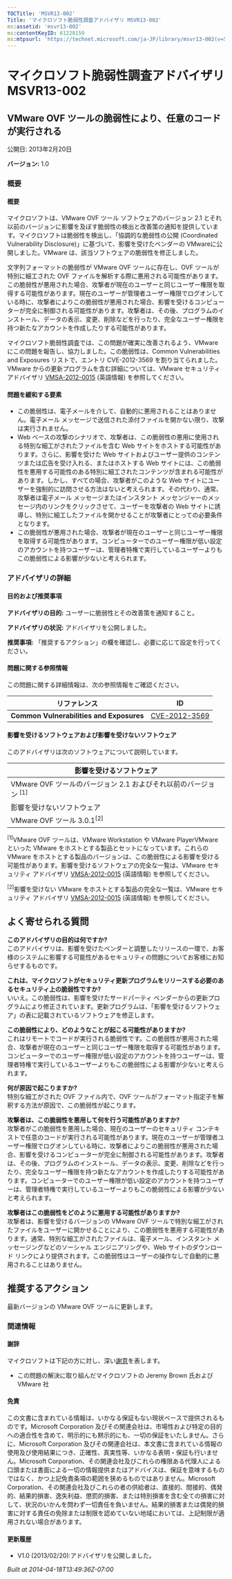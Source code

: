 ```yaml
---
TOCTitle: 'MSVR13-002'
Title: 'マイクロソフト脆弱性調査アドバイザリ MSVR13-002'
ms:assetid: 'msvr13-002'
ms:contentKeyID: 61228159
ms:mtpsurl: 'https://technet.microsoft.com/ja-JP/library/msvr13-002(v=Security.10)'
---
```




マイクロソフト脆弱性調査アドバイザリ MSVR13-002
===============================================

VMware OVF ツールの脆弱性により、任意のコードが実行される
---------------------------------------------------------

公開日: 2013年2月20日

**バージョン:** 1.0

### 概要

#### 概要

マイクロソフトは、VMware OVF ツール ソフトウェアのバージョン 2.1 とそれ以前のバージョンに影響を及ぼす脆弱性の検出と改善策の通知を提供しています。マイクロソフトは脆弱性を検出し、「協調的な脆弱性の公開 (Coordinated Vulnerability Disclosure)」に基づいて、影響を受けたベンダーの VMwareに公開しました。VMware は、該当ソフトウェアの脆弱性を修正しました。

文字列フォーマットの脆弱性が VMware OVF ツールに存在し、OVF ツールが特別に細工された OVF ファイルを解析する際に悪用される可能性があります。この脆弱性が悪用された場合、攻撃者が現在のユーザーと同じユーザー権限を取得する可能性があります。現在のユーザーが管理者ユーザー権限でログオンしている時に、攻撃者によりこの脆弱性が悪用された場合、影響を受けるコンピューターが完全に制御される可能性があります。攻撃者は、その後、プログラムのインストール、データの表示、変更、削除などを行ったり、完全なユーザー権限を持つ新たなアカウントを作成したりする可能性があります。

マイクロソフト脆弱性調査では、この問題が確実に改善されるよう、VMware にこの問題を報告し、協力しました。この脆弱性は、Common Vulnerabilities and Exposures リストで、エントリ CVE-2012-3569 を割り当てられました。VMware からの更新プログラムを含む詳細については、VMware セキュリティ アドバイザリ [VMSA-2012-0015](http://www.vmware.com/cn/support/support-resources/advisories/vmsa-2012-0015.html) (英語情報) を参照してください。

#### 問題を緩和する要素

-   この脆弱性は、電子メールを介して、自動的に悪用されることはありません。電子メール メッセージで送信された添付ファイルを開かない限り、攻撃は実行されません。
-   Web ベースの攻撃のシナリオで、攻撃者は、この脆弱性の悪用に使用される特別な細工がされたファイルを含む Web サイトをホストする可能性があります。さらに、影響を受けた Web サイトおよびユーザー提供のコンテンツまたは広告を受け入れる、またはホストする Web サイトには、この脆弱性を悪用する可能性のある特別に細工されたコンテンツが含まれる可能性があります。しかし、すべての場合、攻撃者がこのような Web サイトにユーザーを強制的に訪問させる方法はないと考えられます。その代わり、通常、攻撃者は電子メール メッセージまたはインスタント メッセンジャーのメッセージ内のリンクをクリックさせて、ユーザーを攻撃者の Web サイトに誘導し、特別に細工したファイルを開かせることが攻撃者にとっての必要条件となります。
-   この脆弱性が悪用された場合、攻撃者が現在のユーザーと同じユーザー権限を取得する可能性があります。コンピューターでのユーザー権限が低い設定のアカウントを持つユーザーは、管理者特権で実行しているユーザーよりもこの脆弱性による影響が少ないと考えられます。

### アドバイザリの詳細

#### 目的および推奨事項

**アドバイザリの目的:** ユーザーに脆弱性とその改善策を通知すること。

**アドバイザリの状況:** アドバイザリを公開しました。

**推奨事項:** 「推奨するアクション」の欄を確認し、必要に応じて設定を行ってください。

#### 問題に関する参照情報

この問題に関する詳細情報は、次の参照情報をご確認ください。

| リファレンス                             | ID                                                                               |
|------------------------------------------|----------------------------------------------------------------------------------|
| **Common Vulnerabilities and Exposures** | [CVE-2012-3569](http://www.cve.mitre.org/cgi-bin/cvename.cgi?name=cve-2012-3569) |

#### 影響を受けるソフトウェアおよび影響を受けないソフトウェア

このアドバイザリは次のソフトウェアについて説明しています。

| 影響を受けるソフトウェア                                           |
|--------------------------------------------------------------------|
| VMware OVF ツールのバージョン 2.1 およびそれ以前のバージョン <sup>[1]</sup> |
| 影響を受けないソフトウェア                                         |
| VMware OVF ツール 3.0.1<sup>[2]</sup>                                     |

<sup>[1]</sup>VMware OVF ツールは、VMware Workstation や VMware PlayerVMware といった VMware をホストとする製品とセットになっています。これらの VMware をホストとする製品のバージョンは、この脆弱性による影響を受ける可能性があります。影響を受けるソフトウェアの完全な一覧は、VMware セキュリティ アドバイザリ [VMSA-2012-0015](http://www.vmware.com/cn/support/support-resources/advisories/vmsa-2012-0015.html) (英語情報) を参照してください。

<sup>[2]</sup>影響を受けない VMware をホストとする製品の完全な一覧は、VMware セキュリティ アドバイザリ [VMSA-2012-0015](http://www.vmware.com/cn/support/support-resources/advisories/vmsa-2012-0015.html) (英語情報) を参照してください。

よく寄せられる質問
------------------

 
**このアドバイザリの目的は何ですか?**  
このアドバイザリは、影響を受けたベンダーと調整したリリースの一環で、お客様のシステムに影響する可能性があるセキュリティの問題についてお客様にお知らせするものです。

**これは、マイクロソフトがセキュリティ更新プログラムをリリースする必要のあるセキュリティ上の脆弱性ですか?**  
いいえ。この脆弱性は、影響を受けたサードパーティ ベンダーからの更新プログラムにより修正されています。更新プログラムは、「影響を受けるソフトウェア」の表に記載されているソフトウェアを修正します。

**この脆弱性により、どのようなことが起こる可能性がありますか?**  
これはリモートでコードが実行される脆弱性です。この脆弱性が悪用された場合、攻撃者が現在のユーザーと同じユーザー権限を取得する可能性があります。コンピューターでのユーザー権限が低い設定のアカウントを持つユーザーは、管理者特権で実行しているユーザーよりもこの脆弱性による影響が少ないと考えられます。

**何が原因で起こりますか?**  
特別な細工がされた OVF ファイル内で、OVF ツールがフォーマット指定子を解釈する方法が原因で、この脆弱性が起こります。

**攻撃者は、この脆弱性を悪用して何を行う可能性がありますか?**  
攻撃者がこの脆弱性を悪用した場合、現在のユーザーのセキュリティ コンテキストで任意のコードが実行される可能性があります。現在のユーザーが管理者ユーザー権限でログオンしている時に、攻撃者によりこの脆弱性が悪用された場合、影響を受けるコンピューターが完全に制御される可能性があります。攻撃者は、その後、プログラムのインストール、データの表示、変更、削除などを行ったり、完全なユーザー権限を持つ新たなアカウントを作成したりする可能性があります。コンピューターでのユーザー権限が低い設定のアカウントを持つユーザーは、管理者特権で実行しているユーザーよりもこの脆弱性による影響が少ないと考えられます。

**攻撃者はこの脆弱性をどのように悪用する可能性がありますか?**  
攻撃者は、影響を受けるバージョンの VMware OVF ツールで特別な細工がされたファイルをユーザーに開かせることにより、この脆弱性を悪用する可能性があります。通常、特別な細工がされたファイルは、電子メール、インスタント メッセージングなどのソーシャル エンジニアリングや、Web サイトのダウンロード リンクにより提供されます。この脆弱性はユーザーの操作なしで自動的に悪用されることはありません。

推奨するアクション
------------------

 
最新バージョンの VMware OVF ツールに更新します。

### 関連情報

#### 謝辞

マイクロソフトは下記の方に対し、深い[謝意](http://go.microsoft.com/fwlink/?linkid=21127)を表します。

-   この問題の解決に取り組んだマイクロソフトの Jeremy Brown 氏および VMware 社

#### 免責

この文書に含まれている情報は、いかなる保証もない現状ベースで提供されるものです。Microsoft Corporation 及びその関連会社は、市場性および特定の目的への適合性を含めて、明示的にも黙示的にも、一切の保証をいたしません。さらに、Microsoft Corporation 及びその関連会社は、本文書に含まれている情報の使用及び使用結果につき、正確性、真実性等、いかなる表明・保証も行いません。Microsoft Corporation、その関連会社及びこれらの権限ある代理人による口頭または書面による一切の情報提供またはアドバイスは、保証を意味するものではなく、かつ上記免責条項の範囲を狭めるものではありません。Microsoft Corporation、その関連会社及びこれらの者の供給者は、直接的、間接的、偶発的、結果的損害、逸失利益、懲罰的損害、または特別損害を含む全ての損害に対して、状況のいかんを問わず一切責任を負いません。結果的損害または偶発的損害に対する責任の免除または制限を認めていない地域においては、上記制限が適用されない場合があります。

#### 更新履歴

-   V1.0 (2013/02/20):アドバイザリを公開しました。

*Built at 2014-04-18T13:49:36Z-07:00*
